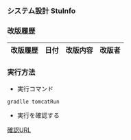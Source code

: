 ### システム設計 StuInfo

### 改版履歴

|改版履歴|日付|改版内容|改版者|
|:--:|:--:|:--:|:--:|

### 実行方法

- 実行コマンド
```
gradlle tomcatRun
```
- 実行を確認する  

[確認URL](http://localhost:8080/StuInfo)

